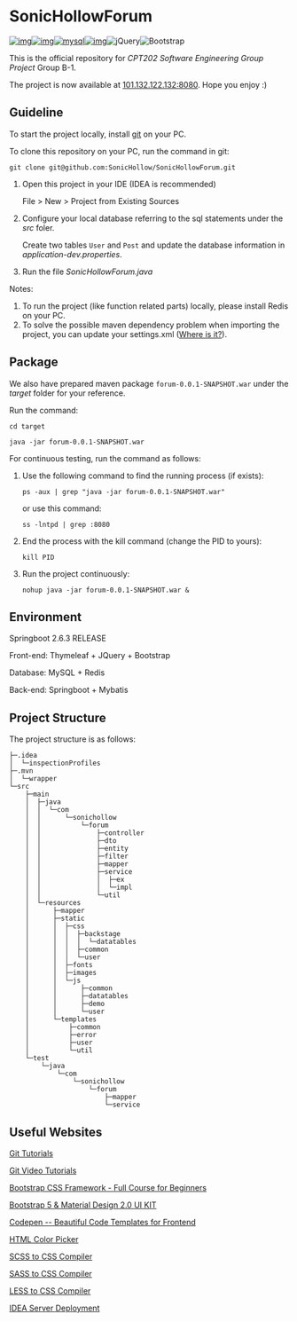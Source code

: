 # SonicHollowForum

[![img](https://camo.githubusercontent.com/de3012ca40ba3ef433da8807996576d3cafaccf638909e83b1048b1d8aec3b77/68747470733a2f2f696d672e736869656c64732e696f2f62616467652f537072696e675f426f6f742d4632463446393f7374796c653d666f722d7468652d6261646765266c6f676f3d737072696e672d626f6f74)](https://camo.githubusercontent.com/de3012ca40ba3ef433da8807996576d3cafaccf638909e83b1048b1d8aec3b77/68747470733a2f2f696d672e736869656c64732e696f2f62616467652f537072696e675f426f6f742d4632463446393f7374796c653d666f722d7468652d6261646765266c6f676f3d737072696e672d626f6f74)[![img](https://camo.githubusercontent.com/506742bb72188756810aa73bf2b2032849399620bf5af3816b68090f24d81a7c/68747470733a2f2f696d672e736869656c64732e696f2f62616467652f6170616368655f6d6176656e2d4337314133363f7374796c653d666f722d7468652d6261646765266c6f676f3d6170616368656d6176656e266c6f676f436f6c6f723d7768697465)](https://camo.githubusercontent.com/506742bb72188756810aa73bf2b2032849399620bf5af3816b68090f24d81a7c/68747470733a2f2f696d672e736869656c64732e696f2f62616467652f6170616368655f6d6176656e2d4337314133363f7374796c653d666f722d7468652d6261646765266c6f676f3d6170616368656d6176656e266c6f676f436f6c6f723d7768697465)[![mysql](https://camo.githubusercontent.com/a4a4a017a5d519d7c4ce2a3cd3d2194fb7af4b1ca424850784565007c2acc7d8/68747470733a2f2f696d672e736869656c64732e696f2f62616467652f4d7953514c2d3030354338343f7374796c653d666f722d7468652d6261646765266c6f676f3d6d7973716c266c6f676f436f6c6f723d7768697465)](https://camo.githubusercontent.com/a4a4a017a5d519d7c4ce2a3cd3d2194fb7af4b1ca424850784565007c2acc7d8/68747470733a2f2f696d672e736869656c64732e696f2f62616467652f4d7953514c2d3030354338343f7374796c653d666f722d7468652d6261646765266c6f676f3d6d7973716c266c6f676f436f6c6f723d7768697465)[![img](https://camo.githubusercontent.com/16c5d674d150e47e77738a333e74716023295715c956aaf84615cef3f50675ed/68747470733a2f2f696d672e736869656c64732e696f2f62616467652f72656469732d2532334444303033312e7376673f267374796c653d666f722d7468652d6261646765266c6f676f3d7265646973266c6f676f436f6c6f723d7768697465)](https://camo.githubusercontent.com/16c5d674d150e47e77738a333e74716023295715c956aaf84615cef3f50675ed/68747470733a2f2f696d672e736869656c64732e696f2f62616467652f72656469732d2532334444303033312e7376673f267374796c653d666f722d7468652d6261646765266c6f676f3d7265646973266c6f676f436f6c6f723d7768697465)![jQuery](https://img.shields.io/badge/jquery-%230769AD.svg?style=for-the-badge&logo=jquery&logoColor=white)![Bootstrap](https://img.shields.io/badge/bootstrap-%23563D7C.svg?style=for-the-badge&logo=bootstrap&logoColor=white)

This is the official repository for *CPT202 Software Engineering Group Project* Group B-1.

The project is now available at [101.132.122.132:8080](http://101.132.122.132:8080). Hope you enjoy :)

## Guideline

To start the project locally, install [git](https://git-scm.com/book/zh/v2/%E8%B5%B7%E6%AD%A5-%E5%AE%89%E8%A3%85-Git) on your PC. 

To clone this repository on your PC, run the command in git:

`git clone git@github.com:SonicHollow/SonicHollowForum.git`

1. Open this project in your IDE (IDEA is recommended) 

   File > New > Project from Existing Sources

2. Configure your local database referring to the sql statements under the *src* foler.

   Create two tables `User` and `Post` and update the database information in *application-dev.properties*.

3. Run the file *SonicHollowForum.java*

Notes: 

1. To run the project (like function related parts) locally, please install Redis on your PC. 
2. To solve the possible maven dependency problem when importing the project, you can update your settings.xml ([Where is it?](https://www.cnblogs.com/Small-sunshine/p/11640576.html)). 

## Package

We also have prepared maven package `forum-0.0.1-SNAPSHOT.war` under the *target* folder for your reference. 

Run the command:

`cd target`

`java -jar forum-0.0.1-SNAPSHOT.war`

For continuous testing, run the command as follows:

1. Use the following command to find the running process (if exists):

   `ps -aux | grep "java -jar forum-0.0.1-SNAPSHOT.war"`

   or use this command:

   `ss -lntpd | grep :8080`

2. End the process with the kill command (change the PID to yours):

   `kill PID`

3. Run the project continuously:

   `nohup java -jar forum-0.0.1-SNAPSHOT.war & `

## Environment


Springboot 2.6.3 RELEASE

Front-end: Thymeleaf + JQuery + Bootstrap

Database: MySQL + Redis

Back-end: Springboot + Mybatis

## Project Structure

The project structure is as follows:

```
├─.idea
│  └─inspectionProfiles
├─.mvn
│  └─wrapper
└─src
    ├─main
    │  ├─java
    │  │  └─com
    │  │      └─sonichollow
    │  │          └─forum
    │  │              ├─controller
    │  │              ├─dto
    │  │              ├─entity
    │  │              ├─filter
    │  │              ├─mapper
    │  │              ├─service
    │  │              │  ├─ex
    │  │              │  └─impl
    │  │              └─util
    │  └─resources
    │      ├─mapper
    │      ├─static
    │      │  ├─css
    │      │  │  ├─backstage
    │      │  │  │  └─datatables
    │      │  │  ├─common
    │      │  │  └─user
    │      │  ├─fonts
    │      │  ├─images
    │      │  └─js
    │      │      ├─common
    │      │      ├─datatables
    │      │      ├─demo
    │      │      └─user
    │      └─templates
    │          ├─common
    │          ├─error
    │          ├─user
    │          └─util
    └─test
        └─java
            └─com
                └─sonichollow
                    └─forum
                        ├─mapper
                        └─service

```




## Useful Websites

[Git Tutorials](https://www.runoob.com/git/git-basic-operations.html)

[Git Video Tutorials](https://www.bilibili.com/video/BV1vy4y1s7k6)

[Bootstrap CSS Framework - Full Course for Beginners](https://www.youtube.com/watch?v=-qfEOE4vtxE)

[Bootstrap 5 & Material Design 2.0 UI KIT](https://github.com/mdbootstrap/mdb-ui-kit)

[Codepen -- Beautiful Code Templates for Frontend](https://codepen.io)

[HTML Color Picker](https://www.runoob.com/tags/html-colorpicker.html)

[SCSS to CSS Compiler](https://www.cssportal.com/scss-to-css/)

[SASS to CSS Compiler](https://www.sassmeister.com/)

[LESS to CSS Compiler](https://tool.oschina.net/less)

[IDEA Server Deployment](https://blog.csdn.net/weixin_43711783/article/details/90218226?spm=1001.2101.3001.6661.1&utm_medium=distribute.pc_relevant_t0.none-task-blog-2%7Edefault%7ECTRLIST%7ERate-1.pc_relevant_antiscanv2&depth_1-utm_source=distribute.pc_relevant_t0.none-task-blog-2%7Edefault%7ECTRLIST%7ERate-1.pc_relevant_antiscanv2&utm_relevant_index=1)
